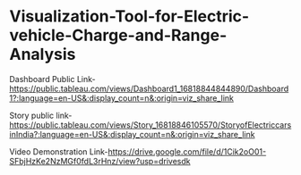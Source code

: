 # Visualization-Tool-for-Electric-vehicle-Charge-and-Range-Analysis


Dashboard Public Link-https://public.tableau.com/views/Dashboard1_16818844844890/Dashboard1?:language=en-US&:display_count=n&:origin=viz_share_link

Story public link-https://public.tableau.com/views/Story_16818846105570/StoryofElectriccarsinIndia?:language=en-US&:display_count=n&:origin=viz_share_link

Video Demonstration Link-https://drive.google.com/file/d/1Cik2oO01-SFbjHzKe2NzMGf0fdL3rHnz/view?usp=drivesdk
